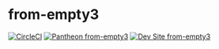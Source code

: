 # from-empty3

[![CircleCI](https://circleci.com/gh/pantheon-ci-bot/from-empty3.svg?style=svg)](https://circleci.com/gh/pantheon-ci-bot/from-empty3)
[![Pantheon from-empty3](https://img.shields.io/badge/pantheon-from_empty3-yellow.svg)](https://dashboard.pantheon.io/sites/a1ab457c-9bc2-4d34-b1b4-ab2a9ff47986#dev/code)
[![Dev Site from-empty3](https://img.shields.io/badge/site-from_empty3-blue.svg)](http://dev-from-empty3.pantheonsite.io/)
